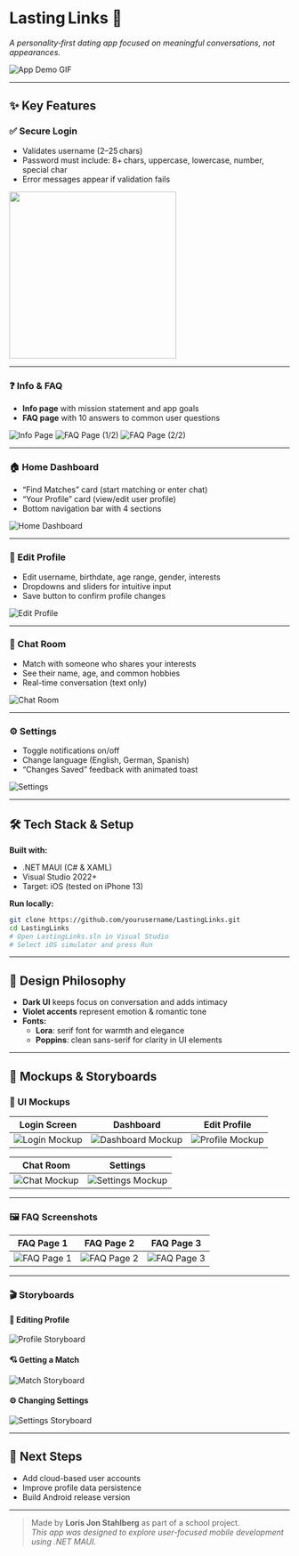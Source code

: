 # Lasting Links 💜  
_A personality‑first dating app focused on meaningful conversations, not appearances._

![App Demo GIF](assets/demo.gif) <!-- Add your general showcase GIF here -->

---

## ✨ Key Features

### ✅ Secure Login
- Validates username (2–25 chars)
- Password must include: 8+ chars, uppercase, lowercase, number, special char
- Error messages appear if validation fails

<img src="assets/login-validation.gif" width="300"/> <!-- Show login + validation -->

---

### ❓ Info & FAQ
- **Info page** with mission statement and app goals
- **FAQ page** with 10 answers to common user questions

![Info Page](assets/info-page.png) <!-- Screenshot of info page -->
![FAQ Page (1/2)](assets/faq-page-1.png) <!-- First screenshot of FAQ -->
![FAQ Page (2/2)](assets/faq-page-2.png) <!-- Optional second part -->

---

### 🏠 Home Dashboard
- “Find Matches” card (start matching or enter chat)
- “Your Profile” card (view/edit user profile)
- Bottom navigation bar with 4 sections

![Home Dashboard](assets/dashboard.png) <!-- Dashboard screenshot -->

---

### 🧍 Edit Profile
- Edit username, birthdate, age range, gender, interests
- Dropdowns and sliders for intuitive input
- Save button to confirm profile changes

![Edit Profile](assets/edit-profile.gif) <!-- Show profile editing in action -->

---

### 💬 Chat Room
- Match with someone who shares your interests
- See their name, age, and common hobbies
- Real-time conversation (text only)

![Chat Room](assets/chatroom.gif) <!-- Chat with Emma and messages -->

---

### ⚙️ Settings
- Toggle notifications on/off
- Change language (English, German, Spanish)
- “Changes Saved” feedback with animated toast

![Settings](assets/settings.gif) <!-- Show toggles and save animation -->

---

## 🛠️ Tech Stack & Setup

**Built with:**
- .NET MAUI (C# & XAML)
- Visual Studio 2022+
- Target: iOS (tested on iPhone 13)

**Run locally:**

```bash
git clone https://github.com/yourusername/LastingLinks.git
cd LastingLinks
# Open LastingLinks.sln in Visual Studio
# Select iOS simulator and press Run
```

---

## 🎨 Design Philosophy

- **Dark UI** keeps focus on conversation and adds intimacy  
- **Violet accents** represent emotion & romantic tone  
- **Fonts:**  
  - **Lora**: serif font for warmth and elegance  
  - **Poppins**: clean sans-serif for clarity in UI elements

---

## 📂 Mockups & Storyboards

### 🧩 UI Mockups

| Login Screen | Dashboard | Edit Profile |
|:------------:|:---------:|:------------:|
| ![Login Mockup](assets/login-mock.png) | ![Dashboard Mockup](assets/dashboard-mock.png) | ![Profile Mockup](assets/profile-mock.png) |

| Chat Room | Settings |
|:---------:|:--------:|
| ![Chat Mockup](assets/chat-mock.png) | ![Settings Mockup](assets/settings-mock.png) |

---

### 🖼️ FAQ Screenshots

| FAQ Page 1 | FAQ Page 2 | FAQ Page 3 |
|:----------:|:----------:|:----------:|
| ![FAQ Page 1](assets/faq-page-1.png) | ![FAQ Page 2](assets/faq-page-2.png) | ![FAQ Page 3](assets/faq-page-3.png) |

---

### 🎬 Storyboards

#### 🧍 Editing Profile
![Profile Storyboard](assets/storyboard-profile.gif)

#### 💘 Getting a Match
![Match Storyboard](assets/storyboard-match.gif)

#### ⚙️ Changing Settings
![Settings Storyboard](assets/storyboard-settings.gif)



---

## 🚀 Next Steps

- Add cloud-based user accounts  
- Improve profile data persistence  
- Build Android release version  

---

> Made by **Loris Jon Stahlberg** as part of a school project.  
> _This app was designed to explore user-focused mobile development using .NET MAUI._


<!-- Optional link to your personal website -->

<!-- Portfolio: https://your-portfolio.example.com -->
